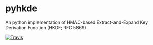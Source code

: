 pyhkde
======

An python implementation of HMAC-based Extract-and-Expand Key Derivation Function (HKDF; RFC 5869)

[![Travis](https://travis-ci.org/MirkoDziadzka/pyhkdf.svg?branch=master)](http://travis-ci.org/MirkoDziadzka/pyhkdf/branches)
